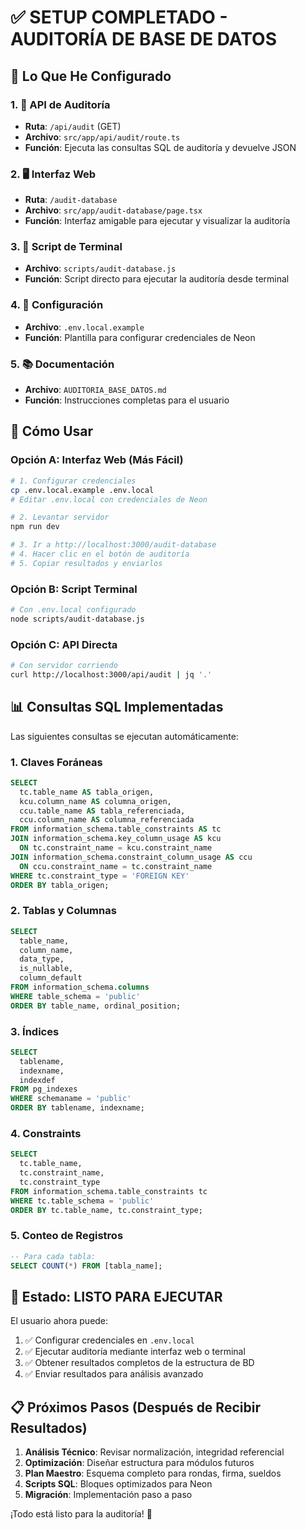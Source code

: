 # ✅ SETUP COMPLETADO - AUDITORÍA DE BASE DE DATOS

## 🎯 Lo Que He Configurado

### 1. 📡 API de Auditoría
- **Ruta**: `/api/audit` (GET)
- **Archivo**: `src/app/api/audit/route.ts`
- **Función**: Ejecuta las consultas SQL de auditoría y devuelve JSON

### 2. 🖥️ Interfaz Web
- **Ruta**: `/audit-database`
- **Archivo**: `src/app/audit-database/page.tsx`
- **Función**: Interfaz amigable para ejecutar y visualizar la auditoría

### 3. 📜 Script de Terminal
- **Archivo**: `scripts/audit-database.js`
- **Función**: Script directo para ejecutar la auditoría desde terminal

### 4. 🔧 Configuración
- **Archivo**: `.env.local.example`
- **Función**: Plantilla para configurar credenciales de Neon

### 5. 📚 Documentación
- **Archivo**: `AUDITORIA_BASE_DATOS.md`
- **Función**: Instrucciones completas para el usuario

## 🚀 Cómo Usar

### Opción A: Interfaz Web (Más Fácil)
```bash
# 1. Configurar credenciales
cp .env.local.example .env.local
# Editar .env.local con credenciales de Neon

# 2. Levantar servidor
npm run dev

# 3. Ir a http://localhost:3000/audit-database
# 4. Hacer clic en el botón de auditoría
# 5. Copiar resultados y enviarlos
```

### Opción B: Script Terminal
```bash
# Con .env.local configurado
node scripts/audit-database.js
```

### Opción C: API Directa
```bash
# Con servidor corriendo
curl http://localhost:3000/api/audit | jq '.'
```

## 📊 Consultas SQL Implementadas

Las siguientes consultas se ejecutan automáticamente:

### 1. Claves Foráneas
```sql
SELECT
  tc.table_name AS tabla_origen,
  kcu.column_name AS columna_origen,
  ccu.table_name AS tabla_referenciada,
  ccu.column_name AS columna_referenciada
FROM information_schema.table_constraints AS tc
JOIN information_schema.key_column_usage AS kcu
  ON tc.constraint_name = kcu.constraint_name
JOIN information_schema.constraint_column_usage AS ccu
  ON ccu.constraint_name = tc.constraint_name
WHERE tc.constraint_type = 'FOREIGN KEY'
ORDER BY tabla_origen;
```

### 2. Tablas y Columnas
```sql
SELECT 
  table_name, 
  column_name, 
  data_type, 
  is_nullable, 
  column_default
FROM information_schema.columns
WHERE table_schema = 'public'
ORDER BY table_name, ordinal_position;
```

### 3. Índices
```sql
SELECT 
  tablename,
  indexname,
  indexdef
FROM pg_indexes
WHERE schemaname = 'public'
ORDER BY tablename, indexname;
```

### 4. Constraints
```sql
SELECT 
  tc.table_name,
  tc.constraint_name,
  tc.constraint_type
FROM information_schema.table_constraints tc
WHERE tc.table_schema = 'public'
ORDER BY tc.table_name, tc.constraint_type;
```

### 5. Conteo de Registros
```sql
-- Para cada tabla:
SELECT COUNT(*) FROM [tabla_name];
```

## 🎉 Estado: LISTO PARA EJECUTAR

El usuario ahora puede:

1. ✅ Configurar credenciales en `.env.local`
2. ✅ Ejecutar auditoría mediante interfaz web o terminal
3. ✅ Obtener resultados completos de la estructura de BD
4. ✅ Enviar resultados para análisis avanzado

## 📋 Próximos Pasos (Después de Recibir Resultados)

1. **Análisis Técnico**: Revisar normalización, integridad referencial
2. **Optimización**: Diseñar estructura para módulos futuros
3. **Plan Maestro**: Esquema completo para rondas, firma, sueldos
4. **Scripts SQL**: Bloques optimizados para Neon
5. **Migración**: Implementación paso a paso

¡Todo está listo para la auditoría! 🚀